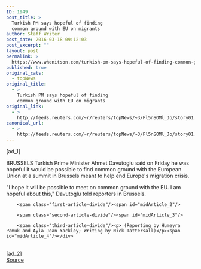 ```yaml
---
ID: 1949
post_title: >
  Turkish PM says hopeful of finding
  common ground with EU on migrants
author: Staff Writer
post_date: 2016-03-18 09:12:03
post_excerpt: ""
layout: post
permalink: >
  https://www.whenitson.com/turkish-pm-says-hopeful-of-finding-common-ground-with-eu-on-migrants/
published: true
original_cats:
  - topNews
original_title:
  - >
    Turkish PM says hopeful of finding
    common ground with EU on migrants
original_link:
  - >
    http://feeds.reuters.com/~r/reuters/topNews/~3/Fl5nSOMl_Jo/story01.htm
canonical_url:
  - >
    http://feeds.reuters.com/~r/reuters/topNews/~3/Fl5nSOMl_Jo/story01.htm
---
```

 [ad_1]
<br><div id="articleText">
<span id="midArticle_start"/>

<span class="focusParagraph" readability="4"><p><span class="articleLocation">BRUSSELS</span> Turkish Prime Minister Ahmet Davutoglu said on Friday he was hopeful it would be possible to find common ground with the European Union at a summit in Brussels meant to help end Europe's migration crisis.</p></span><span id="midArticle_0"/><p>"I hope it will be possible to meet on common ground with the EU. I am hopeful about this," Davutoglu told reporters in Brussels.</p><span id="midArticle_1"/>
        
        <span class="first-article-divide"/><span id="midArticle_2"/>
        
        <span class="second-article-divide"/><span id="midArticle_3"/>
        
        <span class="third-article-divide"/><p> (Reporting by Humeyra Pamuk and Ayla Jean Yackley; Writing by Nick Tattersall)</p><span id="midArticle_4"/></div>
<br>[ad_2]
<br><a href="http://feeds.reuters.com/~r/reuters/topNews/~3/Fl5nSOMl_Jo/story01.htm">Source </a>